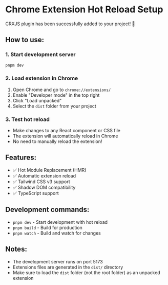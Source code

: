 # Chrome Extension Hot Reload Setup

CRXJS plugin has been successfully added to your project! 🎉

## How to use:

### 1. Start development server

```bash
pnpm dev
```

### 2. Load extension in Chrome

1. Open Chrome and go to `chrome://extensions/`
2. Enable "Developer mode" in the top right
3. Click "Load unpacked"
4. Select the `dist` folder from your project

### 3. Test hot reload

- Make changes to any React component or CSS file
- The extension will automatically reload in Chrome
- No need to manually reload the extension!

## Features:

- ✅ Hot Module Replacement (HMR)
- ✅ Automatic extension reload
- ✅ Tailwind CSS v3 support
- ✅ Shadow DOM compatibility
- ✅ TypeScript support

## Development commands:

- `pnpm dev` - Start development with hot reload
- `pnpm build` - Build for production
- `pnpm watch` - Build and watch for changes

## Notes:

- The development server runs on port 5173
- Extensions files are generated in the `dist/` directory
- Make sure to load the `dist` folder (not the root folder) as an unpacked extension
